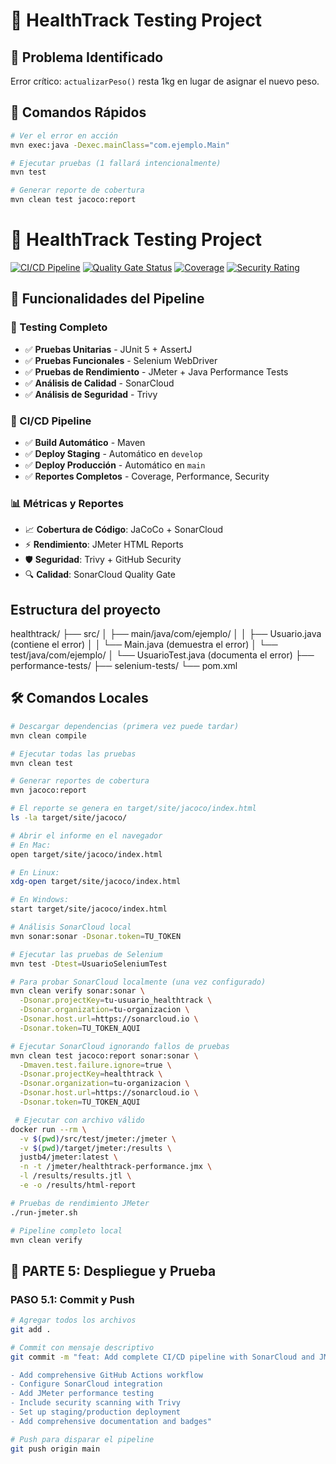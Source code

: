 # 🏥 HealthTrack Testing Project

## 🐛 Problema Identificado
Error crítico: `actualizarPeso()` resta 1kg en lugar de asignar el nuevo peso.

## 🚀 Comandos Rápidos

```bash
# Ver el error en acción
mvn exec:java -Dexec.mainClass="com.ejemplo.Main"

# Ejecutar pruebas (1 fallará intencionalmente)
mvn test

# Generar reporte de cobertura
mvn clean test jacoco:report
```


# 🏥 HealthTrack Testing Project

[![CI/CD Pipeline](https://github.com/she-rand/healthtrack/actions/workflows/ci-cd-complete.yml/badge.svg)](https://github.com/she-rand/healthtrack/actions/workflows/ci-cd-complete.yml)
[![Quality Gate Status](https://sonarcloud.io/api/project_badges/measure?project=she-rand_healthtrack&metric=alert_status)](https://sonarcloud.io/summary/overall?id=she-rand_healthtrack&branch=master)
[![Coverage](https://sonarcloud.io/component_measures?id=she-rand_healthtrack&metric=coverage&view=list)](https://sonarcloud.io/component_measures?id=she-rand_healthtrack&metric=coverage&view=list)
[![Security Rating](https://sonarcloud.io/component_measures?metric=security_review_rating&view=list&id=she-rand_healthtrack)](https://sonarcloud.io/component_measures?metric=security_review_rating&view=list&id=she-rand_healthtrack)

## 🚀 Funcionalidades del Pipeline

### 🧪 Testing Completo
- ✅ **Pruebas Unitarias** - JUnit 5 + AssertJ
- ✅ **Pruebas Funcionales** - Selenium WebDriver
- ✅ **Pruebas de Rendimiento** - JMeter + Java Performance Tests
- ✅ **Análisis de Calidad** - SonarCloud
- ✅ **Análisis de Seguridad** - Trivy

### 🔄 CI/CD Pipeline
- ✅ **Build Automático** - Maven
- ✅ **Deploy Staging** - Automático en `develop`
- ✅ **Deploy Producción** - Automático en `main`
- ✅ **Reportes Completos** - Coverage, Performance, Security

### 📊 Métricas y Reportes
- 📈 **Cobertura de Código**: JaCoCo + SonarCloud
- ⚡ **Rendimiento**: JMeter HTML Reports
- 🛡️ **Seguridad**: Trivy + GitHub Security
- 🔍 **Calidad**: SonarCloud Quality Gate

## Estructura del proyecto
healthtrack/
├── src/
│   ├── main/java/com/ejemplo/
│   │   ├── Usuario.java (contiene el error)
│   │   └── Main.java (demuestra el error)
│   └── test/java/com/ejemplo/
│       └── UsuarioTest.java (documenta el error)
├── performance-tests/
├── selenium-tests/
└── pom.xml

## 🛠️ Comandos Locales

```bash
# Descargar dependencias (primera vez puede tardar)
mvn clean compile

# Ejecutar todas las pruebas
mvn clean test

# Generar reportes de cobertura
mvn jacoco:report

# El reporte se genera en target/site/jacoco/index.html
ls -la target/site/jacoco/

# Abrir el informe en el navegador
# En Mac:
open target/site/jacoco/index.html

# En Linux:
xdg-open target/site/jacoco/index.html

# En Windows:
start target/site/jacoco/index.html

# Análisis SonarCloud local
mvn sonar:sonar -Dsonar.token=TU_TOKEN

# Ejecutar las pruebas de Selenium
mvn test -Dtest=UsuarioSeleniumTest

# Para probar SonarCloud localmente (una vez configurado)
mvn clean verify sonar:sonar \
  -Dsonar.projectKey=tu-usuario_healthtrack \
  -Dsonar.organization=tu-organizacion \
  -Dsonar.host.url=https://sonarcloud.io \
  -Dsonar.token=TU_TOKEN_AQUI

# Ejecutar SonarCloud ignorando fallos de pruebas
mvn clean test jacoco:report sonar:sonar \
  -Dmaven.test.failure.ignore=true \
  -Dsonar.projectKey=healthtrack \
  -Dsonar.organization=tu-organizacion \
  -Dsonar.host.url=https://sonarcloud.io \
  -Dsonar.token=TU_TOKEN_AQUI

 # Ejecutar con archivo válido
docker run --rm \
  -v $(pwd)/src/test/jmeter:/jmeter \
  -v $(pwd)/target/jmeter:/results \
  justb4/jmeter:latest \
  -n -t /jmeter/healthtrack-performance.jmx \
  -l /results/results.jtl \
  -e -o /results/html-report 

# Pruebas de rendimiento JMeter
./run-jmeter.sh

# Pipeline completo local
mvn clean verify
```


## 🚀 PARTE 5: Despliegue y Prueba

### PASO 5.1: Commit y Push

```bash
# Agregar todos los archivos
git add .

# Commit con mensaje descriptivo
git commit -m "feat: Add complete CI/CD pipeline with SonarCloud and JMeter

- Add comprehensive GitHub Actions workflow
- Configure SonarCloud integration
- Add JMeter performance testing
- Include security scanning with Trivy
- Set up staging/production deployment
- Add comprehensive documentation and badges"

# Push para disparar el pipeline
git push origin main
```